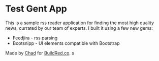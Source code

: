 # Test Gent App

This is a sample rss reader application for finding the most high quality news, currated by our team of experts. I built it using a few new gems: 
* Feedjira - rss parsing
* Bootsnipp - UI elements compatible with Bootstrap

Made by [Chad](https://twitter.com/chadpflores) for [BuildRed.co](http://buildred.co/). s
